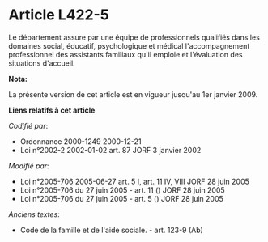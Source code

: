 # Article L422-5

Le département assure par une équipe de professionnels qualifiés dans les domaines social, éducatif, psychologique et médical
l'accompagnement professionnel des assistants familiaux qu'il emploie et l'évaluation des situations d'accueil.

**Nota:**

La présente version de cet article est en vigueur jusqu'au 1er janvier 2009.

**Liens relatifs à cet article**

_Codifié par_:

  - Ordonnance 2000-1249 2000-12-21
  - Loi n°2002-2 2002-01-02 art. 87 JORF 3 janvier 2002

_Modifié par_:

  - Loi n°2005-706 2005-06-27 art. 5 I, art. 11 IV, VIII JORF 28 juin 2005
  - Loi n°2005-706 du 27 juin 2005 - art. 11 () JORF 28 juin 2005
  - Loi n°2005-706 du 27 juin 2005 - art. 5 () JORF 28 juin 2005

_Anciens textes_:

  - Code de la famille et de l'aide sociale. - art. 123-9 (Ab)
